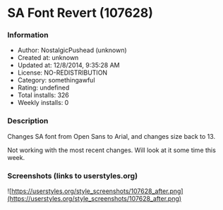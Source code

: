 # SA Font Revert (107628)

### Information
- Author: NostalgicPushead (unknown)
- Created at: unknown
- Updated at: 12/8/2014, 9:35:28 AM
- License: NO-REDISTRIBUTION
- Category: somethingawful
- Rating: undefined
- Total installs: 326
- Weekly installs: 0


### Description
Changes SA font from Open Sans to Arial, and changes size back to 13.

Not working with the most recent changes. Will look at it some time this week.


### Screenshots (links to userstyles.org)
![https://userstyles.org/style_screenshots/107628_after.png](https://userstyles.org/style_screenshots/107628_after.png)


